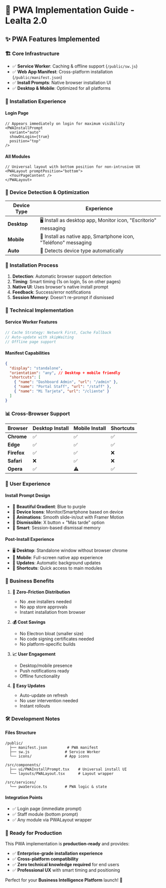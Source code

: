 # 📱 PWA Implementation Guide - Lealta 2.0

## ✨ **PWA Features Implemented**

### 🏗️ **Core Infrastructure**
- ✅ **Service Worker**: Caching & offline support (`/public/sw.js`)
- ✅ **Web App Manifest**: Cross-platform installation (`/public/manifest.json`)
- ✅ **Install Prompts**: Native browser installation UI
- ✅ **Desktop & Mobile**: Optimized for all platforms

### 🎯 **Installation Experience**

#### **Login Page**
```tsx
// Appears immediately on login for maximum visibility
<PWAInstallPrompt 
  variant="auto" 
  showOnLogin={true} 
  position="top" 
/>
```

#### **All Modules**
```tsx
// Universal layout with bottom position for non-intrusive UX
<PWALayout promptPosition="bottom">
  <YourPageContent />
</PWALayout>
```

### 📱 **Device Detection & Optimization**

| Device Type | Experience |
|-------------|------------|
| **Desktop** | 🖥️ Install as desktop app, Monitor icon, "Escritorio" messaging |
| **Mobile** | 📱 Install as native app, Smartphone icon, "Teléfono" messaging |
| **Auto** | 🤖 Detects device type automatically |

### 🚀 **Installation Process**

1. **Detection**: Automatic browser support detection
2. **Timing**: Smart timing (1s on login, 5s on other pages)
3. **Native UI**: Uses browser's native install prompt
4. **Feedback**: Success/error notifications
5. **Session Memory**: Doesn't re-prompt if dismissed

### 🔧 **Technical Implementation**

#### **Service Worker Features**
```javascript
// Cache Strategy: Network First, Cache Fallback
// Auto-update with skipWaiting
// Offline page support
```

#### **Manifest Capabilities**
```json
{
  "display": "standalone",
  "orientation": "any", // Desktop + mobile friendly
  "shortcuts": [
    { "name": "Dashboard Admin", "url": "/admin" },
    { "name": "Portal Staff", "url": "/staff" },
    { "name": "Mi Tarjeta", "url": "/cliente" }
  ]
}
```

### 📊 **Cross-Browser Support**

| Browser | Desktop Install | Mobile Install | Shortcuts |
|---------|----------------|----------------|-----------|
| **Chrome** | ✅ | ✅ | ✅ |
| **Edge** | ✅ | ✅ | ✅ |
| **Firefox** | ✅ | ✅ | ❌ |
| **Safari** | ❌ | ✅ | ❌ |
| **Opera** | ✅ | ⚠️ | ✅ |

### 🎨 **User Experience**

#### **Install Prompt Design**
- 🎨 **Beautiful Gradient**: Blue to purple
- 📱 **Device Icons**: Monitor/Smartphone based on device
- 💫 **Animations**: Smooth slide-in/out with Framer Motion
- 🚫 **Dismissible**: X button + "Más tarde" option
- 🧠 **Smart**: Session-based dismissal memory

#### **Post-Install Experience**
- 🖥️ **Desktop**: Standalone window without browser chrome
- 📱 **Mobile**: Full-screen native app experience
- 🔄 **Updates**: Automatic background updates
- 📱 **Shortcuts**: Quick access to main modules

### 🎯 **Business Benefits**

1. **🚀 Zero-Friction Distribution**
   - No .exe installers needed
   - No app store approvals
   - Instant installation from browser

2. **💰 Cost Savings**
   - No Electron bloat (smaller size)
   - No code signing certificates needed
   - No platform-specific builds

3. **📈 User Engagement**
   - Desktop/mobile presence
   - Push notifications ready
   - Offline functionality

4. **🔄 Easy Updates**
   - Auto-update on refresh
   - No user intervention needed
   - Instant rollouts

### 🛠️ **Development Notes**

#### **Files Structure**
```
/public/
  ├── manifest.json         # PWA manifest
  ├── sw.js                # Service Worker
  └── icons/               # App icons

/src/components/
  ├── ui/PWAInstallPrompt.tsx    # Universal install UI
  └── layouts/PWALayout.tsx      # Layout wrapper

/src/services/
  └── pwaService.ts        # PWA logic & state
```

#### **Integration Points**
- ✅ Login page (immediate prompt)
- ✅ Staff module (bottom prompt)
- ✅ Any module via PWALayout wrapper

### 🎉 **Ready for Production**

This PWA implementation is **production-ready** and provides:
- ✅ **Enterprise-grade installation experience**
- ✅ **Cross-platform compatibility** 
- ✅ **Zero technical knowledge required** for end users
- ✅ **Professional UX** with smart timing and positioning

Perfect for your **Business Intelligence Platform** launch! 🚀
